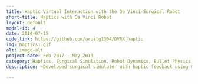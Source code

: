 ```yaml
---
title: Haptic Virtual Interaction with the Da Vinci Surgical Robot
short-title: Haptics with Da Vinci Robot
layout: default
modal-id: 4
date: 2014-07-15
code_link: https://github.com/arpitg1304/DVRK_haptic
img: haptics1.gif
alt: image-alt
project-date: Feb 2017 - May 2018
category: Haptics, Surgical Simulation, Robot Dynamics, Bullet Physics
description: ~Developed surgical simulator with haptic feedback using CHAI3D, OpenGL and Bullet Physics engine<br><br>~Built ROS interface for da vinci and Geomagic touch haptic device to interact with the surgical environment<br><br>~Developed an incision practice module and integrated Novint Falcon haptic device for surgical practice in simulation. Developed master-slave teleoperation module for surgical training in simulation

---
```

